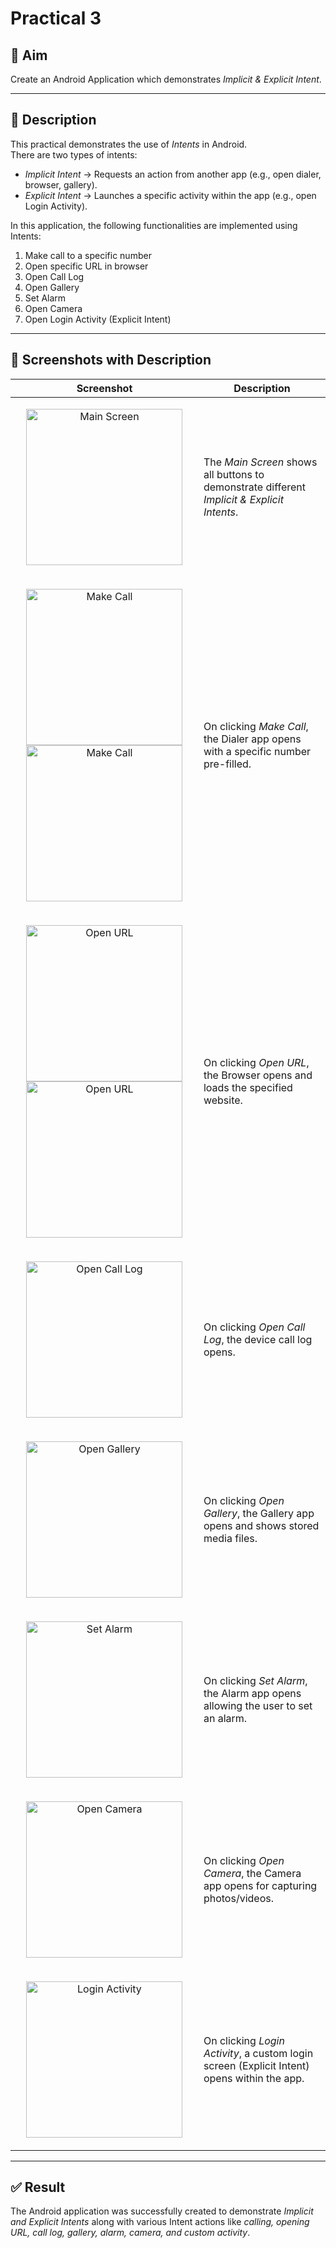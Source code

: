 # Practical 3  

## 🎯 Aim  

Create an Android Application which demonstrates *Implicit & Explicit Intent*.  

---

## 📖 Description  

This practical demonstrates the use of *Intents* in Android.  
There are two types of intents:  

- *Implicit Intent* → Requests an action from another app (e.g., open dialer, browser, gallery).  
- *Explicit Intent* → Launches a specific activity within the app (e.g., open Login Activity).  

In this application, the following functionalities are implemented using Intents:  

1. Make call to a specific number  
2. Open specific URL in browser  
3. Open Call Log  
4. Open Gallery  
5. Set Alarm  
6. Open Camera  
7. Open Login Activity (Explicit Intent)  

---

## 📸 Screenshots with Description  

| Screenshot | Description |  
|------------|-------------|  
| <p align="center"/><img src="screeshot/main_screen.png" alt="Main Screen" width="250"/> | The *Main Screen* shows all buttons to demonstrate different *Implicit & Explicit Intents*. |  
| <p align="center"/><img src="screeshot/make_call1.png" alt="Make Call" width="250"/><img src="screeshot/make_call2.jpg" alt="Make Call" width="250"/> | On clicking *Make Call*, the Dialer app opens with a specific number pre-filled. |  
| <p align="center"/><img src="screeshot/open_url1.jpg" alt="Open URL" width="250"/><img src="screeshot/open_url2.jpg" alt="Open URL" width="250"/> | On clicking *Open URL*, the Browser opens and loads the specified website. |  
| <p align="center"/><img src="screeshot/callLog.jpg" alt="Open Call Log" width="250"/> | On clicking *Open Call Log*, the device call log opens. |  
| <p align="center"/><img src="screeshot/open_gallery.jpg" alt="Open Gallery" width="250"/> | On clicking *Open Gallery*, the Gallery app opens and shows stored media files. |  
| <p align="center"/><img src="screeshot/alarm.jpg" alt="Set Alarm" width="250"/> | On clicking *Set Alarm*, the Alarm app opens allowing the user to set an alarm. |  
| <p align="center"/><img src="screeshot/camera.jpg" alt="Open Camera" width="250"/> | On clicking *Open Camera*, the Camera app opens for capturing photos/videos. |  
| <p align="center"/><img src="screeshot/loginpage.jpg" alt="Login Activity" width="250"/> | On clicking *Login Activity*, a custom login screen (Explicit Intent) opens within the app. |  

---

## ✅ Result  

The Android application was successfully created to demonstrate *Implicit and Explicit Intents* along with various Intent actions like *calling, opening URL, call log, gallery, alarm, camera, and custom activity*.
